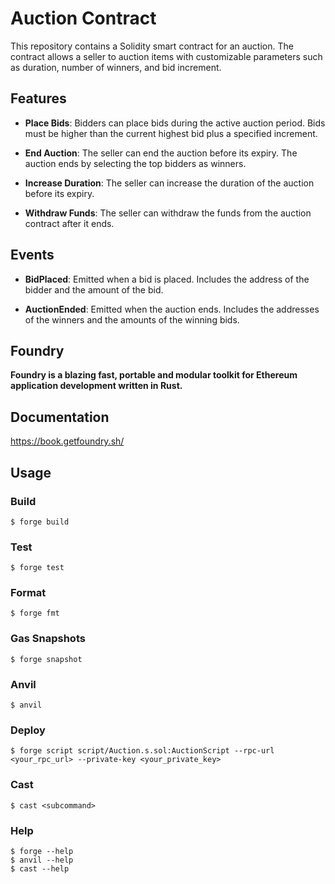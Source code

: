 # Auction Contract

This repository contains a Solidity smart contract for an auction. The contract allows a seller to auction items with customizable parameters such as duration, number of winners, and bid increment.

## Features

- **Place Bids**: Bidders can place bids during the active auction period. Bids must be higher than the current highest bid plus a specified increment.

- **End Auction**: The seller can end the auction before its expiry. The auction ends by selecting the top bidders as winners.

- **Increase Duration**: The seller can increase the duration of the auction before its expiry.

- **Withdraw Funds**: The seller can withdraw the funds from the auction contract after it ends.

## Events

- **BidPlaced**: Emitted when a bid is placed. Includes the address of the bidder and the amount of the bid.

- **AuctionEnded**: Emitted when the auction ends. Includes the addresses of the winners and the amounts of the winning bids.

## Foundry

**Foundry is a blazing fast, portable and modular toolkit for Ethereum application development written in Rust.**

## Documentation

https://book.getfoundry.sh/

## Usage

### Build

```shell
$ forge build
```

### Test

```shell
$ forge test
```

### Format

```shell
$ forge fmt
```

### Gas Snapshots

```shell
$ forge snapshot
```

### Anvil

```shell
$ anvil
```

### Deploy

```shell
$ forge script script/Auction.s.sol:AuctionScript --rpc-url <your_rpc_url> --private-key <your_private_key>
```

### Cast

```shell
$ cast <subcommand>
```

### Help

```shell
$ forge --help
$ anvil --help
$ cast --help
```
